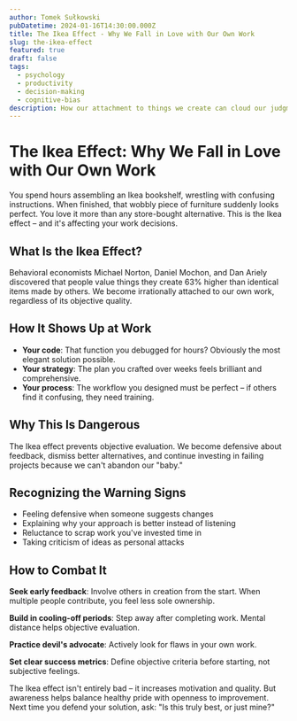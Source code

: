 ```yaml
---
author: Tomek Sułkowski
pubDatetime: 2024-01-16T14:30:00.000Z
title: The Ikea Effect - Why We Fall in Love with Our Own Work
slug: the-ikea-effect
featured: true
draft: false
tags:
  - psychology
  - productivity
  - decision-making
  - cognitive-bias
description: How our attachment to things we create can cloud our judgment at work, and what we can do about it.
---
```


# The Ikea Effect: Why We Fall in Love with Our Own Work

You spend hours assembling an Ikea bookshelf, wrestling with confusing instructions. When finished, that wobbly piece of furniture suddenly looks perfect. You love it more than any store-bought alternative. This is the Ikea effect – and it's affecting your work decisions.

## What Is the Ikea Effect?

Behavioral economists Michael Norton, Daniel Mochon, and Dan Ariely discovered that people value things they create 63% higher than identical items made by others. We become irrationally attached to our own work, regardless of its objective quality.

## How It Shows Up at Work

- **Your code**: That function you debugged for hours? Obviously the most elegant solution possible.
- **Your strategy**: The plan you crafted over weeks feels brilliant and comprehensive.
- **Your process**: The workflow you designed must be perfect – if others find it confusing, they need training.

## Why This Is Dangerous

The Ikea effect prevents objective evaluation. We become defensive about feedback, dismiss better alternatives, and continue investing in failing projects because we can't abandon our "baby."

## Recognizing the Warning Signs

- Feeling defensive when someone suggests changes
- Explaining why your approach is better instead of listening
- Reluctance to scrap work you've invested time in
- Taking criticism of ideas as personal attacks

## How to Combat It

**Seek early feedback**: Involve others in creation from the start. When multiple people contribute, you feel less sole ownership.

**Build in cooling-off periods**: Step away after completing work. Mental distance helps objective evaluation.

**Practice devil's advocate**: Actively look for flaws in your own work.

**Set clear success metrics**: Define objective criteria before starting, not subjective feelings.

The Ikea effect isn't entirely bad – it increases motivation and quality. But awareness helps balance healthy pride with openness to improvement. Next time you defend your solution, ask: "Is this truly best, or just mine?"